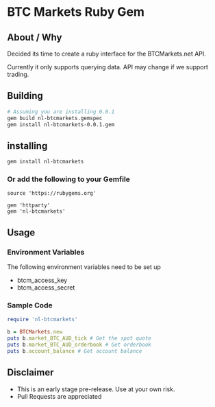 # BTC Markets Ruby Gem
## About / Why
Decided its time to create a ruby interface for the BTCMarkets.net API.

Currently it only supports querying data. API may change if we support trading.

## Building

```bash
# Assuming you are installing 0.0.1
gem build nl-btcmarkets.gemspec
gem install nl-btcmarkets-0.0.1.gem
```

## installing
```bash
gem install nl-btcmarkets
```

### Or add the following to your Gemfile
```text
source 'https://rubygems.org'

gem 'httparty'
gem 'nl-btcmarkets'
```

## Usage
### Environment Variables
The following environment variables need to be set up
* btcm_access_key
* btcm_access_secret

### Sample Code
```ruby
require 'nl-btcmarkets'

b = BTCMarkets.new
puts b.market_BTC_AUD_tick # Get the spot quote
puts b.market_BTC_AUD_orderbook # Get orderbook
puts b.account_balance # Get account balance
```

## Disclaimer
* This is an early stage pre-release. Use at your own risk.
* Pull Requests are appreciated
